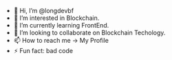 - 👋 Hi, I’m @longdevbf
- 👀 I’m interested in Blockchain.
- 🌱 I’m currently learning FrontEnd.
- 💞️ I’m looking to collaborate on Blockchain Techology.
- 📫 How to reach me -> My Profile
- ⚡ Fun fact: bad code
